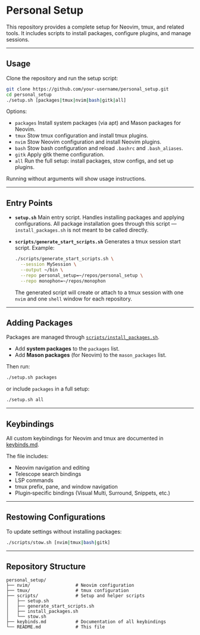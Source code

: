 # Personal Setup

This repository provides a complete setup for Neovim, tmux, and related tools.
It includes scripts to install packages, configure plugins, and manage sessions.

---

## Usage

Clone the repository and run the setup script:

```bash
git clone https://github.com/your-username/personal_setup.git
cd personal_setup
./setup.sh [packages|tmux|nvim|bash|gitk|all]
```

Options:

* `packages`
  Install system packages (via apt) and Mason packages for Neovim.
* `tmux`
  Stow tmux configuration and install tmux plugins.
* `nvim`
  Stow Neovim configuration and install Neovim plugins.
* `bash`
  Stow bash configuration and reload `.bashrc` and `.bash_aliases`.
* `gitk`
  Apply gitk theme configuration.
* `all`
  Run the full setup: install packages, stow configs, and set up plugins.

Running without arguments will show usage instructions.

---

## Entry Points

* **`setup.sh`**
  Main entry script.
  Handles installing packages and applying configurations.
  All package installation goes through this script — `install_packages.sh` is not meant to be called directly.

* **`scripts/generate_start_scripts.sh`**
  Generates a tmux session start script.
  Example:

  ```bash
  ./scripts/generate_start_scripts.sh \
    --session MySession \
    --output ~/bin \
    --repo personal_setup=~/repos/personal_setup \
    --repo monophon=~/repos/monophon
  ```

  The generated script will create or attach to a tmux session with one `nvim` and one `shell` window for each repository.

---

## Adding Packages

Packages are managed through [`scripts/install_packages.sh`](scripts/install_packages.sh).

* Add **system packages** to the `packages` list.
* Add **Mason packages** (for Neovim) to the `mason_packages` list.

Then run:

```bash
./setup.sh packages
```

or include `packages` in a full setup:

```bash
./setup.sh all
```

---

## Keybindings

All custom keybindings for Neovim and tmux are documented in [keybinds.md](keybinds.md).

The file includes:

* Neovim navigation and editing
* Telescope search bindings
* LSP commands
* tmux prefix, pane, and window navigation
* Plugin‑specific bindings (Visual Multi, Surround, Snippets, etc.)

---

## Restowing Configurations

To update settings without installing packages:

```bash
./scripts/stow.sh [nvim|tmux|bash|gitk]
```

---

## Repository Structure

```
personal_setup/
├── nvim/                 # Neovim configuration
├── tmux/                 # tmux configuration
├── scripts/              # Setup and helper scripts
│   ├── setup.sh
│   ├── generate_start_scripts.sh
│   ├── install_packages.sh
│   └── stow.sh
├── keybinds.md           # Documentation of all keybindings
└── README.md             # This file
```

